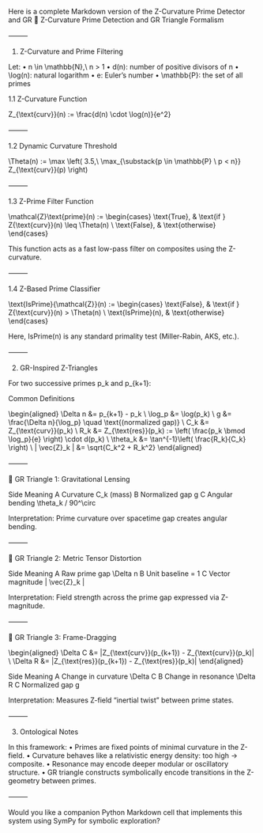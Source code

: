 Here is a complete Markdown version of the Z-Curvature Prime Detector and GR 🧠 Z-Curvature Prime Detection and GR Triangle Formalism

⸻

1. Z-Curvature and Prime Filtering

Let:
	•	n \in \mathbb{N},\ n > 1
	•	d(n): number of positive divisors of n
	•	\log(n): natural logarithm
	•	e: Euler’s number
	•	\mathbb{P}: the set of all primes

1.1 Z-Curvature Function

Z_{\text{curv}}(n) := \frac{d(n) \cdot \log(n)}{e^2}

⸻

1.2 Dynamic Curvature Threshold

\Theta(n) := \max \left( 3.5,\ \max_{\substack{p \in \mathbb{P} \\ p < n}} Z_{\text{curv}}(p) \right)

⸻

1.3 Z-Prime Filter Function

\mathcal{Z}\text{prime}(n) :=
\begin{cases}
\text{True}, & \text{if } Z{\text{curv}}(n) \leq \Theta(n) \\
\text{False}, & \text{otherwise}
\end{cases}

This function acts as a fast low-pass filter on composites using the Z-curvature.

⸻

1.4 Z-Based Prime Classifier

\text{IsPrime}{\mathcal{Z}}(n) :=
\begin{cases}
\text{False}, & \text{if } Z{\text{curv}}(n) > \Theta(n) \\
\text{IsPrime}(n), & \text{otherwise}
\end{cases}

Here, IsPrime(n) is any standard primality test (Miller-Rabin, AKS, etc.).

⸻

2. GR-Inspired Z-Triangles

For two successive primes p_k and p_{k+1}:

Common Definitions

\begin{aligned}
\Delta n &= p_{k+1} - p_k \\
\log_p &= \log(p_k) \\
g &= \frac{\Delta n}{\log_p} \quad \text{(normalized gap)} \\
C_k &= Z_{\text{curv}}(p_k) \\
R_k &= Z_{\text{res}}(p_k) := \left( \frac{p_k \bmod \log_p}{e} \right) \cdot d(p_k) \\
\theta_k &= \tan^{-1}\left( \frac{R_k}{C_k} \right) \\
\| \vec{Z}_k \| &= \sqrt{C_k^2 + R_k^2}
\end{aligned}


⸻

🔺 GR Triangle 1: Gravitational Lensing

Side	Meaning
A	Curvature C_k (mass)
B	Normalized gap g
C	Angular bending \theta_k / 90^\circ

Interpretation: Prime curvature over spacetime gap creates angular bending.

⸻

🔺 GR Triangle 2: Metric Tensor Distortion

Side	Meaning
A	Raw prime gap \Delta n
B	Unit baseline = 1
C	Vector magnitude | \vec{Z}_k |

Interpretation: Field strength across the prime gap expressed via Z-magnitude.

⸻

🔺 GR Triangle 3: Frame-Dragging

\begin{aligned}
\Delta C &= |Z_{\text{curv}}(p_{k+1}) - Z_{\text{curv}}(p_k)| \\
\Delta R &= |Z_{\text{res}}(p_{k+1}) - Z_{\text{res}}(p_k)|
\end{aligned}

Side	Meaning
A	Change in curvature \Delta C
B	Change in resonance \Delta R
C	Normalized gap g

Interpretation: Measures Z-field “inertial twist” between prime states.

⸻

3. Ontological Notes

In this framework:
	•	Primes are fixed points of minimal curvature in the Z-field.
	•	Curvature behaves like a relativistic energy density: too high → composite.
	•	Resonance may encode deeper modular or oscillatory structure.
	•	GR triangle constructs symbolically encode transitions in the Z-geometry between primes.

⸻

Would you like a companion Python Markdown cell that implements this system using SymPy for symbolic exploration?